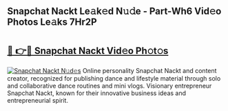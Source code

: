 ## Snapchat Nackt Le𝚊k𝚎d N𝚞𝚍e - Part-Wh6 Vid𝚎o Photos Le𝚊ks 7Hr2P

# <h2><a href="http://fb2ugj.evod.top/?m=Snapchat+Nackt">🔗 👉🔴 Snapchat Nackt Vid𝚎o Ph𝚘t𝚘s</a></h2>

[![Snapchat Nackt N𝚞d𝚎s](https://i.imgur.com/8V9OHl7.gif)](http://fb2ugj.evod.top/?m=Snapchat+Nackt)
Online personality Snapchat Nackt and content creator, recognized for publishing dance and lifestyle material through solo and collaborative dance routines and mini vlogs. Visionary entrepreneur Snapchat Nackt, known for their innovative business ideas and entrepreneurial spirit. 
